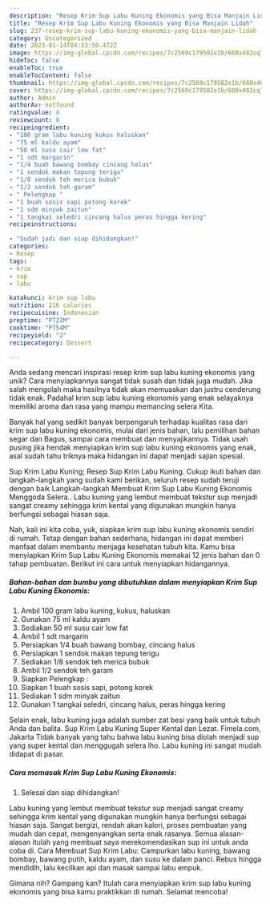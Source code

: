 ```yaml
---
description: "Resep Krim Sup Labu Kuning Ekonomis yang Bisa Manjain Lidah"
title: "Resep Krim Sup Labu Kuning Ekonomis yang Bisa Manjain Lidah"
slug: 237-resep-krim-sup-labu-kuning-ekonomis-yang-bisa-manjain-lidah
category: Uncategorized
date: 2023-01-14T04:53:50.472Z
image: https://img-global.cpcdn.com/recipes/7c2569c179502e1b/680x482cq70/krim-sup-labu-kuning-ekonomis-foto-resep-utama.jpg
hideToc: false
enableToc: true
enableTocContent: false
thumbnail: https://img-global.cpcdn.com/recipes/7c2569c179502e1b/680x482cq70/krim-sup-labu-kuning-ekonomis-foto-resep-utama.jpg
cover: https://img-global.cpcdn.com/recipes/7c2569c179502e1b/680x482cq70/krim-sup-labu-kuning-ekonomis-foto-resep-utama.jpg
author: Admin
authorAv: notfound
ratingvalue: 4
reviewcount: 8
recipeingredient:
- "100 gram labu kuning kukus haluskan"
- "75 ml kaldu ayam"
- "50 ml susu cair low fat"
- "1 sdt margarin"
- "1/4 buah bawang bombay cincang halus"
- "1 sendok makan tepung terigu"
- "1/8 sendok teh merica bubuk"
- "1/2 sendok teh garam"
- " Pelengkap "
- "1 buah sosis sapi potong korek"
- "1 sdm minyak zaitun"
- "1 tangkai seledri cincang halus peras hingga kering"
recipeinstructions:

- "Sudah jadi dan siap dihidangkan!"
categories:
- Resep
tags:
- krim
- sup
- labu

katakunci: krim sup labu 
nutrition: 216 calories
recipecuisine: Indonesian
preptime: "PT22M"
cooktime: "PT54M"
recipeyield: "2"
recipecategory: Dessert

---
```





Anda sedang mencari inspirasi resep krim sup labu kuning ekonomis yang unik? Cara menyiapkannya sangat tidak susah dan tidak juga mudah. Jika salah mengolah maka hasilnya tidak akan memuaskan dan justru cenderung tidak enak. Padahal krim sup labu kuning ekonomis yang enak selayaknya memiliki aroma dan rasa yang mampu memancing selera Kita.





Banyak hal yang sedikit banyak berpengaruh terhadap kualitas rasa dari krim sup labu kuning ekonomis, mulai dari jenis bahan, lalu pemilihan bahan segar dan Bagus, sampai cara membuat dan menyajikannya. Tidak usah pusing jika hendak menyiapkan krim sup labu kuning ekonomis yang enak,      asal sudah tahu triknya maka hidangan ini dapat menjadi sajian spesial.














Sup Krim Labu Kuning; Resep Sup Krim Labu Kuning. Cukup ikuti bahan dan langkah-langkah yang sudah kami berikan, seluruh resep sudah teruji dengan baik Langkah-langkah Membuat Krim Sup Labu Kuning Ekonomis Menggoda Selera.. Labu kuning yang lembut membuat tekstur sup menjadi sangat creamy sehingga krim kental yang digunakan mungkin hanya berfungsi sebagai hiasan saja.






Nah, kali ini kita coba, yuk, siapkan krim sup labu kuning ekonomis sendiri di rumah. Tetap dengan bahan sederhana, hidangan ini dapat memberi manfaat dalam membantu menjaga kesehatan tubuh kita. Kamu bisa menyiapkan Krim Sup Labu Kuning Ekonomis memakai 12 jenis bahan dan 0 tahap pembuatan. Berikut ini cara untuk menyiapkan hidangannya.

<!--inarticleads1-->

##### Bahan-bahan dan bumbu yang dibutuhkan dalam menyiapkan Krim Sup Labu Kuning Ekonomis:

1. Ambil 100 gram labu kuning, kukus, haluskan
1. Gunakan 75 ml kaldu ayam
1. Sediakan 50 ml susu cair low fat
1. Ambil 1 sdt margarin
1. Persiapkan 1/4 buah bawang bombay, cincang halus
1. Persiapkan 1 sendok makan tepung terigu
1. Sediakan 1/8 sendok teh merica bubuk
1. Ambil 1/2 sendok teh garam
1. Siapkan  Pelengkap :
1. Siapkan 1 buah sosis sapi, potong korek
1. Sediakan 1 sdm minyak zaitun
1. Gunakan 1 tangkai seledri, cincang halus, peras hingga kering


Selain enak, labu kuning juga adalah sumber zat besi yang baik untuk tubuh Anda dan balita. Sup Krim Labu Kuning Super Kental dan Lezat. Fimela.com, Jakarta Tidak banyak yang tahu bahwa labu kuning bisa diolah menjadi sup yang super kental dan menggugah selera lho. Labu kuning ini sangat mudah didapat di pasar. 

<!--inarticleads2-->

##### Cara memasak Krim Sup Labu Kuning Ekonomis:


1. Selesai dan siap dihidangkan!

Labu kuning yang lembut membuat tekstur sup menjadi sangat creamy sehingga krim kental yang digunakan mungkin hanya berfungsi sebagai hiasan saja. Sangat bergizi, rendah akan kalori, proses pembuatan yang mudah dan cepat, mengenyangkan serta enak rasanya. Semua alasan-alasan itulah yang membuat saya merekomendasikan sup ini untuk anda coba di. Cara Membuat Sup Krim Labu: Campurkan labu kuning, bawang bombay, bawang putih, kaldu ayam, dan susu ke dalam panci. Rebus hingga mendidih, lalu kecilkan api dan masak sampai labu empuk. 

Gimana nih? Gampang kan? Itulah cara menyiapkan krim sup labu kuning ekonomis yang bisa kamu praktikkan di rumah. Selamat mencoba!
